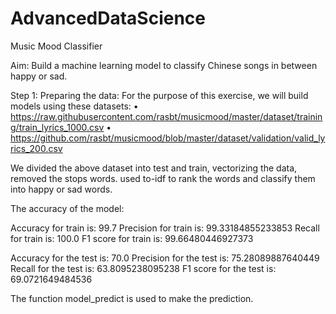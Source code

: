 # AdvancedDataScience 

Music Mood Classifier 

Aim: Build a machine learning model to classify Chinese songs in between happy or sad. 

Step 1:
Preparing the data:
    For the purpose of this exercise, we will build models using these datasets:
    • https://raw.githubusercontent.com/rasbt/musicmood/master/dataset/training/train_lyrics_1000.csv
    • https://github.com/rasbt/musicmood/blob/master/dataset/validation/valid_lyrics_200.csv


We divided the above dataset into test and train, vectorizing the data, removed the stops words.
used to-idf to rank the words and classify them into happy or sad words.

The accuracy of the model:

Accuracy for train is:  99.7
Precision for train  is:  99.33184855233853
Recall for train is:  100.0
F1 score for train is:  99.66480446927373

Accuracy for the test is:  70.0
Precision for the test is:  75.28089887640449
Recall for the test is:  63.8095238095238
F1 score for the test is:  69.0721649484536

The function model_predict is used to make the prediction.
 
